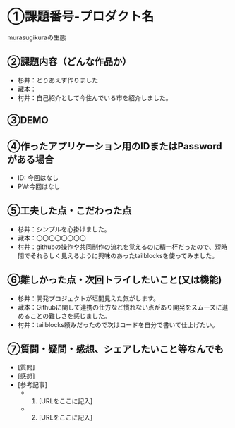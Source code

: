 # ①課題番号-プロダクト名

murasugikuraの生態

## ②課題内容（どんな作品か）

- 杉井：とりあえず作りました
- 藏本：
- 村井：自己紹介として今住んでいる市を紹介しました。

## ③DEMO


## ④作ったアプリケーション用のIDまたはPasswordがある場合

- ID: 今回はなし
- PW:今回はなし

## ⑤工夫した点・こだわった点

- 杉井：シンプルを心掛けました。
- 藏本：〇〇〇〇〇〇〇〇
- 村井：githubの操作や共同制作の流れを覚えるのに精一杯だったので、短時間でそれらしく見えるように興味のあったtailblocksを使ってみました。

## ⑥難しかった点・次回トライしたいこと(又は機能)

- 杉井：開発プロジェクトが垣間見えた気がします。
- 藏本：Githubに関して連携の仕方など慣れない点があり開発をスムーズに進めることの難しさを感じました。
- 村井：tailblocks頼みだったので次はコードを自分で書いて仕上げたい。


## ⑦質問・疑問・感想、シェアしたいこと等なんでも

- [質問]
- [感想]
- [参考記事]
  - 1. [URLをここに記入]
  - 2. [URLをここに記入]
